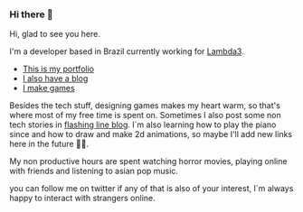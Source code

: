 ### Hi there 👋


Hi, glad to see you here.

I'm a developer based in Brazil currently working for [Lambda3](https://www.lambda3.com.br/).

- [This is my portfolio](https://theguspassos.github.io)
- [I also have a blog](https://theguspassos.github.io/blog/#/)
- [I make games](https://theguspassos.itch.io/)

Besides the tech stuff, designing games makes my heart warm, so that's where most of my free time is spent on. Sometimes I also post some non tech stories in [flashing line blog](https://flashingline.blogspot.com/). I`m also learning how to play the piano since and how to draw and make 2d animations, so maybe I'll add new links here in the future 🐱‍🐉.

My non productive hours are spent watching horror movies, playing online with friends and listening to asian pop music.

you can follow me on twitter if any of that is also of your interest, I`m always happy to interact with strangers online.



<!--
**theGusPassos/theGusPassos** is a ✨ _special_ ✨ repository because its `README.md` (this file) appears on your GitHub profile.

Here are some ideas to get you started:

- 🔭 I’m currently working on ...
- 🌱 I’m currently learning ...
- 👯 I’m looking to collaborate on ...
- 🤔 I’m looking for help with ...
- 💬 Ask me about ...
- 📫 How to reach me: ...
- 😄 Pronouns: ...
- ⚡ Fun fact: ...
-->
